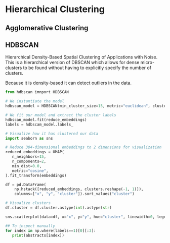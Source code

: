 # Hierarchical Clustering

## Agglomerative Clustering

## HDBSCAN

Hierarchical Density-Based Spatial Clustering of Applications with Noise.
This is a hierarchical version of DBSCAN which allows for dense
micro-clusters to be found without having to explicitly specify the number of
clusters.

Because it is density-based it can detect outliers in the data.

```python
from hdbscan imnport HDBSCAN

# We instantiate the model
hdbscan_model = HDBSCAN(min_cluster_size=15, metric="euclidean", cluster_selection_method="eom")

# We fit our model and extract the cluster labels
hdbscan_model.fit(reduce_embeddings)
labels = hdbscam_model.labels_

# Visualize how it has clustered our data
import seaborn as sns

# Reduce 384-dimensional embeddings to 2 dimensions for visualization
reduced_embeddings = UMAP(
   n_neighbors=15,
   n_components=2,
   min_dist=0.0,
   metric="cosine",
).fit_transform(embeddings)

df = pd.DataFrame(
    np.hstack([reduced_embeddings, clusters.reshape(-1, 1)]),
    columns=["x", "y", "cluster"]).sort_values("cluster")

# Visualize clusters
df.cluster = df.cluster.astype(int).astype(str)

sns.scatterplot(data=df, x="x", y="y", hue="cluster", linewidth=0, legend=False, s=3, alpha=0.3)

## To inspect manually
for index in np.where(labels==1)[0][:3]:
   print(abstracts[index])
```
